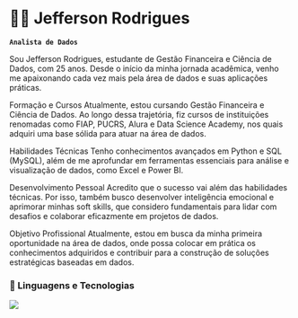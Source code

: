 #  👨‍💻  Jefferson Rodrigues

**`Analista de Dados`**

Sou Jefferson Rodrigues, estudante de Gestão Financeira e Ciência de Dados, com 25 anos. Desde o início da minha jornada acadêmica, venho me apaixonando cada vez mais pela área de dados e suas aplicações práticas.

Formação e Cursos
Atualmente, estou cursando Gestão Financeira e Ciência de Dados. Ao longo dessa trajetória, fiz cursos de instituições renomadas como FIAP, PUCRS, Alura e Data Science Academy, nos quais adquiri uma base sólida para atuar na área de dados.

Habilidades Técnicas
Tenho conhecimentos avançados em Python e SQL (MySQL), além de me aprofundar em ferramentas essenciais para análise e visualização de dados, como Excel e Power BI.

Desenvolvimento Pessoal
Acredito que o sucesso vai além das habilidades técnicas. Por isso, também busco desenvolver inteligência emocional e aprimorar minhas soft skills, que considero fundamentais para lidar com desafios e colaborar eficazmente em projetos de dados.

Objetivo Profissional
Atualmente, estou em busca da minha primeira oportunidade na área de dados, onde possa colocar em prática os conhecimentos adquiridos e contribuir para a construção de soluções estratégicas baseadas em dados.

### 🤖 Linguagens e Tecnologias

  <img src="https://skillicons.dev/icons?i=python,mysql,r,github,aws" />
</p>
